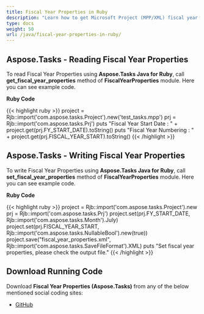 ```yaml
---
title: Fiscal Year Properties in Ruby
description: "Learn how to get Microsoft Project (MPP/XML) fiscal year properties using Aspose.Tasks Java for Ruby."
type: docs
weight: 50
url: /java/fiscal-year-properties-in-ruby/
---
```


## **Aspose.Tasks - Reading Fiscal Year Properties**
To read Fiscal Year Properties using **Aspose.Tasks Java for Ruby**, call **get_fiscal_year_properties** method of **FiscalYearProperties** module. Here you can see example code.

**Ruby Code**

{{< highlight ruby >}}
project = Rjb::import('com.aspose.tasks.Project').new('test_tasks.mpp')
prj = Rjb::import('com.aspose.tasks.Prj')
puts "Fiscal Year Start Date : " + project.get(prj.FY_START_DATE).toString()
puts "Fiscal Year Numbering : " + project.get(prj.FISCAL_YEAR_START).toString()
{{< /highlight >}}

## **Aspose.Tasks - Writing Fiscal Year Properties**
To write Fiscal Year Properties using **Aspose.Tasks Java for Ruby**, call **set_fiscal_year_properties** method of **FiscalYearProperties** module. Here you can see example code.

**Ruby Code**

{{< highlight ruby >}}
project = Rjb::import('com.aspose.tasks.Project').new
prj = Rjb::import('com.aspose.tasks.Prj')
project.set(prj.FY_START_DATE, Rjb::import('com.aspose.tasks.Month').July)
project.set(prj.FISCAL_YEAR_START, Rjb::import('com.aspose.tasks.NullableBool').new(true))
project.save("fiscal_year_properties.xml", Rjb::import('com.aspose.tasks.SaveFileFormat').XML)
puts "Set fiscal year properties, please check the output file."
{{< /highlight >}}

## **Download Running Code**
Download **Fiscal Year Properties (Aspose.Tasks)** from any of the below mentioned social coding sites:

- [GitHub](https://github.com/aspose-tasks/Aspose.Tasks-for-Java/blob/master/Plugins/Aspose_Tasks_Java_for_Ruby/lib/asposetasksjava/Projects/fiscalyearproperties.rb)
